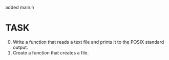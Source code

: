 added main.h
# TASK
0. Write a function that reads a text file and prints it to the POSIX standard output.
1. Create a function that creates a file.
